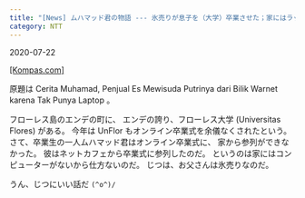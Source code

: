 ```yaml
---
title: "[News] ムハマッド君の物語 --- 氷売りが息子を（大学）卒業させた；家にはラップトップなどないから、彼は卒業式にはネットカフェから参列した（Kompas 紙） "
category: NTT
---
```


2020-07-22

[[Kompas.com]](https://regional.kompas.com/read/2020/07/21/15212421/cerita-muhamad-penjual-es-mewisuda-putrinya-dari-bilik-warnet-karena-tak?utm_source=dlvr.it&utm_medium=twitter) 

 原題は Cerita Muhamad, Penjual Es Mewisuda Putrinya dari Bilik Warnet karena Tak Punya Laptop 。

 フローレス島のエンデの町に、
エンデの誇り、フローレス大学 (Universitas Flores) がある。
今年は UnFlor もオンライン卒業式を余儀なくされたという。
さて、卒業生の一人ムハマッド君はオンライン卒業式に、
家から参列ができなかった。
彼はネットカフェから卒業式に参列したのだ。
というのは家にはコンピューターがないから仕方ないのだ。
じつは、お父さんは氷売りなのだ。

 うん、じつにいい話だ `(^o^)/`

